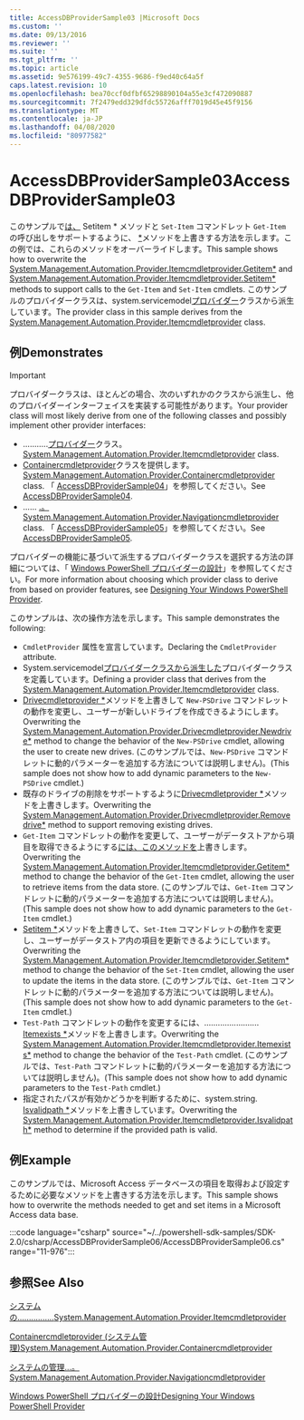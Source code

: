 ```yaml
---
title: AccessDBProviderSample03 |Microsoft Docs
ms.custom: ''
ms.date: 09/13/2016
ms.reviewer: ''
ms.suite: ''
ms.tgt_pltfrm: ''
ms.topic: article
ms.assetid: 9e576199-49c7-4355-9686-f9ed40c64a5f
caps.latest.revision: 10
ms.openlocfilehash: bea70ccf0dfbf65298890104a55e3cf472090887
ms.sourcegitcommit: 7f2479edd329dfdc55726afff7019d45e45f9156
ms.translationtype: MT
ms.contentlocale: ja-JP
ms.lasthandoff: 04/08/2020
ms.locfileid: "80977582"
---
```

# <a name="accessdbprovidersample03"></a><span data-ttu-id="90ee4-102">AccessDBProviderSample03</span><span class="sxs-lookup"><span data-stu-id="90ee4-102">AccessDBProviderSample03</span></span>

<span data-ttu-id="90ee4-103">このサンプルで[は、](/dotnet/api/System.Management.Automation.Provider.ItemCmdletProvider.GetItem) Setitem \* メソッドと `Set-Item` コマンドレット `Get-Item` の呼び出しをサポートするように、 [\*](/dotnet/api/System.Management.Automation.Provider.ItemCmdletProvider.SetItem)メソッドを上書きする方法を示します。この例では、これらのメソッドをオーバーライドします。</span><span class="sxs-lookup"><span data-stu-id="90ee4-103">This sample shows how to overwrite the [System.Management.Automation.Provider.Itemcmdletprovider.Getitem\*](/dotnet/api/System.Management.Automation.Provider.ItemCmdletProvider.GetItem) and [System.Management.Automation.Provider.Itemcmdletprovider.Setitem\*](/dotnet/api/System.Management.Automation.Provider.ItemCmdletProvider.SetItem) methods to support calls to the `Get-Item` and `Set-Item` cmdlets.</span></span> <span data-ttu-id="90ee4-104">このサンプルのプロバイダークラスは、system.servicemodel[プロバイダー](/dotnet/api/System.Management.Automation.Provider.ItemCmdletProvider)クラスから派生しています。</span><span class="sxs-lookup"><span data-stu-id="90ee4-104">The provider class in this sample derives from the [System.Management.Automation.Provider.Itemcmdletprovider](/dotnet/api/System.Management.Automation.Provider.ItemCmdletProvider) class.</span></span>

## <a name="demonstrates"></a><span data-ttu-id="90ee4-105">例</span><span class="sxs-lookup"><span data-stu-id="90ee4-105">Demonstrates</span></span>

> [!IMPORTANT]
> <span data-ttu-id="90ee4-106">プロバイダークラスは、ほとんどの場合、次のいずれかのクラスから派生し、他のプロバイダーインターフェイスを実装する可能性があります。</span><span class="sxs-lookup"><span data-stu-id="90ee4-106">Your provider class will most likely derive from one of the following classes and possibly implement other provider interfaces:</span></span>
>
> -   <span data-ttu-id="90ee4-107">...........[プロバイダー](/dotnet/api/System.Management.Automation.Provider.ItemCmdletProvider)クラス。</span><span class="sxs-lookup"><span data-stu-id="90ee4-107">[System.Management.Automation.Provider.Itemcmdletprovider](/dotnet/api/System.Management.Automation.Provider.ItemCmdletProvider) class.</span></span>
> -   <span data-ttu-id="90ee4-108">[Containercmdletprovider](/dotnet/api/System.Management.Automation.Provider.ContainerCmdletProvider)クラスを提供します。</span><span class="sxs-lookup"><span data-stu-id="90ee4-108">[System.Management.Automation.Provider.Containercmdletprovider](/dotnet/api/System.Management.Automation.Provider.ContainerCmdletProvider) class.</span></span> <span data-ttu-id="90ee4-109">「 [AccessDBProviderSample04](./accessdbprovidersample04.md)」を参照してください。</span><span class="sxs-lookup"><span data-stu-id="90ee4-109">See [AccessDBProviderSample04](./accessdbprovidersample04.md).</span></span>
> -   <span data-ttu-id="90ee4-110">...... [.。](/dotnet/api/System.Management.Automation.Provider.NavigationCmdletProvider)</span><span class="sxs-lookup"><span data-stu-id="90ee4-110">[System.Management.Automation.Provider.Navigationcmdletprovider](/dotnet/api/System.Management.Automation.Provider.NavigationCmdletProvider) class.</span></span> <span data-ttu-id="90ee4-111">「 [AccessDBProviderSample05](./accessdbprovidersample05.md)」を参照してください。</span><span class="sxs-lookup"><span data-stu-id="90ee4-111">See [AccessDBProviderSample05](./accessdbprovidersample05.md).</span></span>
>
> <span data-ttu-id="90ee4-112">プロバイダーの機能に基づいて派生するプロバイダークラスを選択する方法の詳細については、「 [Windows PowerShell プロバイダーの設計](./provider-types.md)」を参照してください。</span><span class="sxs-lookup"><span data-stu-id="90ee4-112">For more information about choosing which provider class to derive from based on provider features, see [Designing Your Windows PowerShell Provider](./provider-types.md).</span></span>

<span data-ttu-id="90ee4-113">このサンプルは、次の操作方法を示します。</span><span class="sxs-lookup"><span data-stu-id="90ee4-113">This sample demonstrates the following:</span></span>

- <span data-ttu-id="90ee4-114">`CmdletProvider` 属性を宣言しています。</span><span class="sxs-lookup"><span data-stu-id="90ee4-114">Declaring the `CmdletProvider` attribute.</span></span>
- <span data-ttu-id="90ee4-115">System.servicemodel[プロバイダークラスから派生した](/dotnet/api/System.Management.Automation.Provider.ItemCmdletProvider)プロバイダークラスを定義しています。</span><span class="sxs-lookup"><span data-stu-id="90ee4-115">Defining a provider class that derives from the [System.Management.Automation.Provider.Itemcmdletprovider](/dotnet/api/System.Management.Automation.Provider.ItemCmdletProvider) class.</span></span>
- <span data-ttu-id="90ee4-116">[Drivecmdletprovider \*](/dotnet/api/System.Management.Automation.Provider.DriveCmdletProvider.NewDrive)メソッドを上書きして `New-PSDrive` コマンドレットの動作を変更し、ユーザーが新しいドライブを作成できるようにします。</span><span class="sxs-lookup"><span data-stu-id="90ee4-116">Overwriting the [System.Management.Automation.Provider.Drivecmdletprovider.Newdrive\*](/dotnet/api/System.Management.Automation.Provider.DriveCmdletProvider.NewDrive) method to change the behavior of the `New-PSDrive` cmdlet, allowing the user to create new drives.</span></span>
  <span data-ttu-id="90ee4-117">(このサンプルでは、`New-PSDrive` コマンドレットに動的パラメーターを追加する方法については説明しません)。</span><span class="sxs-lookup"><span data-stu-id="90ee4-117">(This sample does not show how to add dynamic parameters to the `New-PSDrive` cmdlet.)</span></span>
- <span data-ttu-id="90ee4-118">既存のドライブの削除をサポートするように[Drivecmdletprovider \*](/dotnet/api/System.Management.Automation.Provider.DriveCmdletProvider.RemoveDrive)メソッドを上書きします。</span><span class="sxs-lookup"><span data-stu-id="90ee4-118">Overwriting the [System.Management.Automation.Provider.Drivecmdletprovider.Removedrive\*](/dotnet/api/System.Management.Automation.Provider.DriveCmdletProvider.RemoveDrive) method to support removing existing drives.</span></span>
- <span data-ttu-id="90ee4-119">`Get-Item` コマンドレットの動作を変更して、ユーザーがデータストアから項目を取得できるようにする[には、このメソッドを](/dotnet/api/System.Management.Automation.Provider.ItemCmdletProvider.GetItem)上書きします。</span><span class="sxs-lookup"><span data-stu-id="90ee4-119">Overwriting the [System.Management.Automation.Provider.Itemcmdletprovider.Getitem\*](/dotnet/api/System.Management.Automation.Provider.ItemCmdletProvider.GetItem) method to change the behavior of the `Get-Item` cmdlet, allowing the user to retrieve items from the data store.</span></span> <span data-ttu-id="90ee4-120">(このサンプルでは、`Get-Item` コマンドレットに動的パラメーターを追加する方法については説明しません)。</span><span class="sxs-lookup"><span data-stu-id="90ee4-120">(This sample does not show how to add dynamic parameters to the `Get-Item` cmdlet.)</span></span>
- <span data-ttu-id="90ee4-121">[Setitem \*](/dotnet/api/System.Management.Automation.Provider.ItemCmdletProvider.SetItem)メソッドを上書きして、`Set-Item` コマンドレットの動作を変更し、ユーザーがデータストア内の項目を更新できるようにしています。</span><span class="sxs-lookup"><span data-stu-id="90ee4-121">Overwriting the [System.Management.Automation.Provider.Itemcmdletprovider.Setitem\*](/dotnet/api/System.Management.Automation.Provider.ItemCmdletProvider.SetItem) method to change the behavior of the `Set-Item` cmdlet, allowing the user to update the items in the data store.</span></span> <span data-ttu-id="90ee4-122">(このサンプルでは、`Get-Item` コマンドレットに動的パラメーターを追加する方法については説明しません)。</span><span class="sxs-lookup"><span data-stu-id="90ee4-122">(This sample does not show how to add dynamic parameters to the `Get-Item` cmdlet.)</span></span>
- <span data-ttu-id="90ee4-123">`Test-Path` コマンドレットの動作を変更するには、........................ [Itemexists \*](/dotnet/api/System.Management.Automation.Provider.ItemCmdletProvider.ItemExists)メソッドを上書きします。</span><span class="sxs-lookup"><span data-stu-id="90ee4-123">Overwriting the [System.Management.Automation.Provider.Itemcmdletprovider.Itemexists\*](/dotnet/api/System.Management.Automation.Provider.ItemCmdletProvider.ItemExists) method to change the behavior of the `Test-Path` cmdlet.</span></span> <span data-ttu-id="90ee4-124">(このサンプルでは、`Test-Path` コマンドレットに動的パラメーターを追加する方法については説明しません)。</span><span class="sxs-lookup"><span data-stu-id="90ee4-124">(This sample does not show how to add dynamic parameters to the `Test-Path` cmdlet.)</span></span>
- <span data-ttu-id="90ee4-125">指定されたパスが有効かどうかを判断するために、system.string. [Isvalidpath \*](/dotnet/api/System.Management.Automation.Provider.ItemCmdletProvider.IsValidPath)メソッドを上書きしています。</span><span class="sxs-lookup"><span data-stu-id="90ee4-125">Overwriting the [System.Management.Automation.Provider.Itemcmdletprovider.Isvalidpath\*](/dotnet/api/System.Management.Automation.Provider.ItemCmdletProvider.IsValidPath) method to determine if the provided path is valid.</span></span>

## <a name="example"></a><span data-ttu-id="90ee4-126">例</span><span class="sxs-lookup"><span data-stu-id="90ee4-126">Example</span></span>

<span data-ttu-id="90ee4-127">このサンプルでは、Microsoft Access データベースの項目を取得および設定するために必要なメソッドを上書きする方法を示します。</span><span class="sxs-lookup"><span data-stu-id="90ee4-127">This sample shows how to overwrite the methods needed to get and set items in a Microsoft Access data base.</span></span>

:::code language="csharp" source="~/../powershell-sdk-samples/SDK-2.0/csharp/AccessDBProviderSample06/AccessDBProviderSample06.cs" range="11-976":::

## <a name="see-also"></a><span data-ttu-id="90ee4-128">参照</span><span class="sxs-lookup"><span data-stu-id="90ee4-128">See Also</span></span>

[<span data-ttu-id="90ee4-129">システムの................</span><span class="sxs-lookup"><span data-stu-id="90ee4-129">System.Management.Automation.Provider.Itemcmdletprovider</span></span>](/dotnet/api/System.Management.Automation.Provider.ItemCmdletProvider)

[<span data-ttu-id="90ee4-130">Containercmdletprovider (システム管理)</span><span class="sxs-lookup"><span data-stu-id="90ee4-130">System.Management.Automation.Provider.Containercmdletprovider</span></span>](/dotnet/api/System.Management.Automation.Provider.ContainerCmdletProvider)

[<span data-ttu-id="90ee4-131">システムの管理...。</span><span class="sxs-lookup"><span data-stu-id="90ee4-131">System.Management.Automation.Provider.Navigationcmdletprovider</span></span>](/dotnet/api/System.Management.Automation.Provider.NavigationCmdletProvider)

[<span data-ttu-id="90ee4-132">Windows PowerShell プロバイダーの設計</span><span class="sxs-lookup"><span data-stu-id="90ee4-132">Designing Your Windows PowerShell Provider</span></span>](./provider-types.md)
